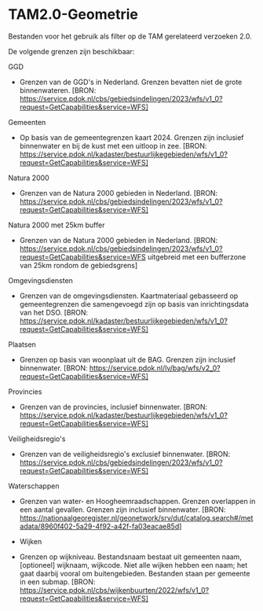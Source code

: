 # TAM2.0-Geometrie
Bestanden voor het gebruik als filter op de TAM gerelateerd verzoeken 2.0. 

De volgende grenzen zijn beschikbaar:

GGD
 - Grenzen van de GGD's in Nederland. Grenzen bevatten niet de grote binnenwateren. [BRON: https://service.pdok.nl/cbs/gebiedsindelingen/2023/wfs/v1_0?request=GetCapabilities&service=WFS]

Gemeenten 
 - Op basis van de gemeentegrenzen kaart 2024. Grenzen zijn inclusief binnenwater en bij de kust met een uitloop in zee. [BRON:  	https://service.pdok.nl/kadaster/bestuurlijkegebieden/wfs/v1_0?request=GetCapabilities&service=WFS]
 
 Natura 2000
 - Grenzen van de Natura 2000 gebieden in Nederland. [BRON: https://service.pdok.nl/cbs/gebiedsindelingen/2023/wfs/v1_0?request=GetCapabilities&service=WFS]
 
 Natura 2000 met 25km buffer
 - Grenzen van de Natura 2000 gebieden in Nederland. [BRON: https://service.pdok.nl/cbs/gebiedsindelingen/2023/wfs/v1_0?request=GetCapabilities&service=WFS uitgebreid met een bufferzone van 25km rondom de gebiedsgrens] 
 
Omgevingsdiensten
- Grenzen van de omgevingsdiensten. Kaartmateriaal gebasseerd op gemeentegrenzen die samengevoegd zijn op basis van inrichtingsdata van het DSO.  [BRON:  	https://service.pdok.nl/kadaster/bestuurlijkegebieden/wfs/v1_0?request=GetCapabilities&service=WFS]

Plaatsen
- Grenzen op basis van woonplaat uit de BAG. Grenzen zijn inclusief binnenwater. [BRON: https://service.pdok.nl/lv/bag/wfs/v2_0?request=GetCapabilities&service=WFS]

Provincies
- Grenzen van de provincies, inclusief binnenwater. [BRON: https://service.pdok.nl/kadaster/bestuurlijkegebieden/wfs/v1_0?request=GetCapabilities&service=WFS]

Veiligheidsregio's
- Grenzen van de veiligheidsregio's exclusief binnenwater. [BRON: https://service.pdok.nl/cbs/gebiedsindelingen/2023/wfs/v1_0?request=GetCapabilities&service=WFS]

Waterschappen
- Grenzen van water- en Hoogheemraadschappen. Grenzen overlappen in een aantal gevallen. Grenzen zijn inclusief binnenwater.  [BRON: https://nationaalgeoregister.nl/geonetwork/srv/dut/catalog.search#/metadata/8960f402-5a29-4f92-a42f-fa03eacae85d] 

- Wijken
- Grenzen op wijkniveau. Bestandsnaam bestaat uit gemeenten naam, [optioneel]  wijknaam, wijkcode. Niet alle wijken hebben een naam; het gaat daarbij vooral om buitengebieden. Bestanden staan per gemeente in een submap. [BRON: https://service.pdok.nl/cbs/wijkenbuurten/2022/wfs/v1_0?request=GetCapabilities&service=WFS]

 
